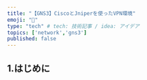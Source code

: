 ```yaml
---
title: "【GNS3】CiscoとJniperを使ったVPN環境"
emoji: "🐥"
type: "tech" # tech: 技術記事 / idea: アイデア
topics: ['network','gns3']
published: false
---
```

## 1.はじめに